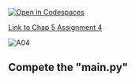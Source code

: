 [![Open in Codespaces](https://classroom.github.com/assets/launch-codespace-2972f46106e565e64193e422d61a12cf1da4916b45550586e14ef0a7c637dd04.svg)](https://classroom.github.com/open-in-codespaces?assignment_repo_id=15362307)

[Link to Chap 5 Assignment 4](https://docs.google.com/presentation/d/1r3h2R9JwK9HK_U2Ia-zncL0BSjHV6Giu6ugNJ6yZpgc/edit#slide=id.g12411e7f99b_0_48)

![A04](https://nimbus-screenshots.s3.amazonaws.com/s/e937a0e2fc30b93527ee5def295bd253.png)


## Compete the "main.py"


